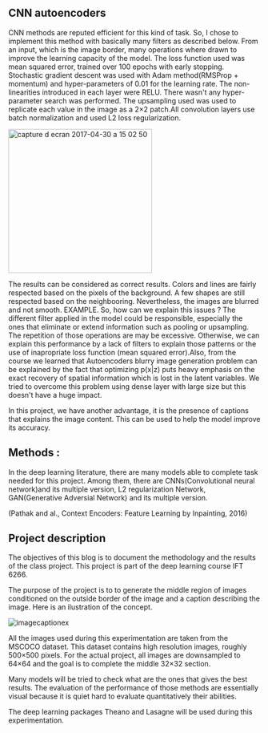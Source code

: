 ## 




## CNN autoencoders

CNN methods are reputed efficient for this kind of task. So, I chose to implement this method with basically many filters as described below. From an input, which is the image border, many operations where drawn to improve the learning capacity of the model. The loss function used was mean squared error, trained over 100 epochs with early stopping. Stochastic gradient descent was used with Adam method(RMSProp + momentum) and hyper-parameters of 0.01 for the learning rate. The non-linearities introduced in each layer were RELU. There wasn't any hyper-parameter search was performed. The upsampling used was used to replicate each value in the image as a 2×2 patch.All convolution layers use batch normalization and used L2 loss regularization.

<img width="287" alt="capture d ecran 2017-04-30 a 15 02 50" src="https://cloud.githubusercontent.com/assets/18235074/25567190/61749d24-2db6-11e7-8f63-bc5ab73f1fa7.png">

The results can be considered as correct results. Colors and lines are fairly respected based on the pixels of the background. A few shapes are still respected based on the neighbooring. Nevertheless, the images are blurred and not smooth. EXAMPLE. So, how can we explain this issues ? The different filter applied in the model could be responsible, especially the ones that eliminate or extend information such as pooling or upsampling. The repetition of those operations are may be excessive. Otherwise, we can explain this performance by a lack of filters to explain those patterns or the use of inapropriate loss function (mean squared error).Also, from the course we learned that Autoencoders blurry image generation problem can be explained by the fact that  optimizing p(x|z) puts heavy emphasis on the exact recovery of spatial information which is lost in the latent variables. We tried to overcome this problem using dense layer with large size but this doesn't have a huge impact. 

In this project, we have another advantage, it is the presence of captions that explains the image content. This can be used to help the model improve its accuracy. 

## Methods : 

In the deep learning literature, there are many models able to complete task needed for this project. Among them, there are CNNs(Convolutional neural network)and its multiple version, L2 regularization Network, GAN(Generative Adversial Network) and its multiple version. 



(Pathak and al., Context Encoders: Feature Learning by Inpainting, 2016)


## Project description

  The objectives of this blog is to document the methodology and the results of the class project. This project is part of the deep learning course IFT 6266. 

  The purpose of the project is to to generate the middle region of images conditioned on the outside border of the image and a caption describing the image. Here is an ilustration of the concept.

![imagecaptionex](https://cloud.githubusercontent.com/assets/18235074/25565825/f42d7fec-2d9c-11e7-9361-89a9ff9b3dae.png)

  All the images used during this experimentation are taken from the MSCOCO dataset. This dataset contains high resolution images, roughly 500×500 pixels. For the actual project, all images are downsampled to 64×64 and the goal is to complete the middle 32×32 section.

  Many models will be tried to check what are the ones that gives the best results. The evaluation of the performance of those methods are essentially visual because it is quiet hard to evaluate quantitatively their abilities.
  
  The deep learning packages Theano and Lasagne will be used during this experimentation. 
